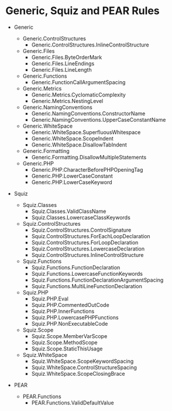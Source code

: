 # Generic, Squiz and PEAR Rules

- Generic
    - Generic.ControlStructures
        - Generic.ControlStructures.InlineControlStructure
    - Generic.Files
        - Generic.Files.ByteOrderMark
        - Generic.Files.LineEndings
        - Generic.Files.LineLength
    - Generic.Functions
        - Generic.FunctionCallArgumentSpacing
    - Generic.Metrics   
        - Generic.Metrics.CyclomaticComplexity    
        - Generic.Metrics.NestingLevel
    - Generic.NamingConventions
        - Generic.NamingConventions.ConstructorName
        - Generic.NamingConventions.UpperCaseConstantName
    - Generic.WhiteSpace
        - Generic.WhiteSpace.SuperfluousWhitespace
        - Generic.WhiteSpace.ScopeIndent
        - Generic.WhiteSpace.DisallowTabIndent
    - Generic.Formatting
        - Generic.Formatting.DisallowMultipleStatements
    - Generic.PHP
        - Generic.PHP.CharacterBeforePHPOpeningTag
        - Generic.PHP.LowerCaseConstant
        - Generic.PHP.LowerCaseKeyword
        
- Squiz
    - Squiz.Classes
        - Squiz.Classes.ValidClassName
        - Squiz.Classes.LowercaseClassKeywords
    - Squiz.ControlStructures
        - Squiz.ControlStructures.ControlSignature
        - Squiz.ControlStructures.ForEachLoopDeclaration
        - Squiz.ControlStructures.ForLoopDeclaration
        - Squiz.ControlStructures.LowercaseDeclaration
        - Squiz.ControlStructures.InlineControlStructure
    - Squiz.Functions
        - Squiz.Functions.FunctionDeclaration
        - Squiz.Functions.LowercaseFunctionKeywords
        - Squiz.Functions.FunctionDeclarationArgumentSpacing
        - Squiz.Functions.MultiLineFunctionDeclaration
    - Squiz.PHP
        - Squiz.PHP.Eval
        - Squiz.PHP.CommentedOutCode
        - Squiz.PHP.InnerFunctions
        - Squiz.PHP.LowercasePHPFunctions
        - Squiz.PHP.NonExecutableCode
     - Squiz.Scope
        - Squiz.Scope.MemberVarScope
        - Squiz.Scope.MethodScope
        - Squiz.Scope.StaticThisUsage    
    - Squiz.WhiteSpace
        - Squiz.WhiteSpace.ScopeKeywordSpacing
        - Squiz.WhiteSpace.ControlStructureSpacing
        - Squiz.WhiteSpace.ScopeClosingBrace

- PEAR
    - PEAR.Functions
        - PEAR.Functions.ValidDefaultValue
